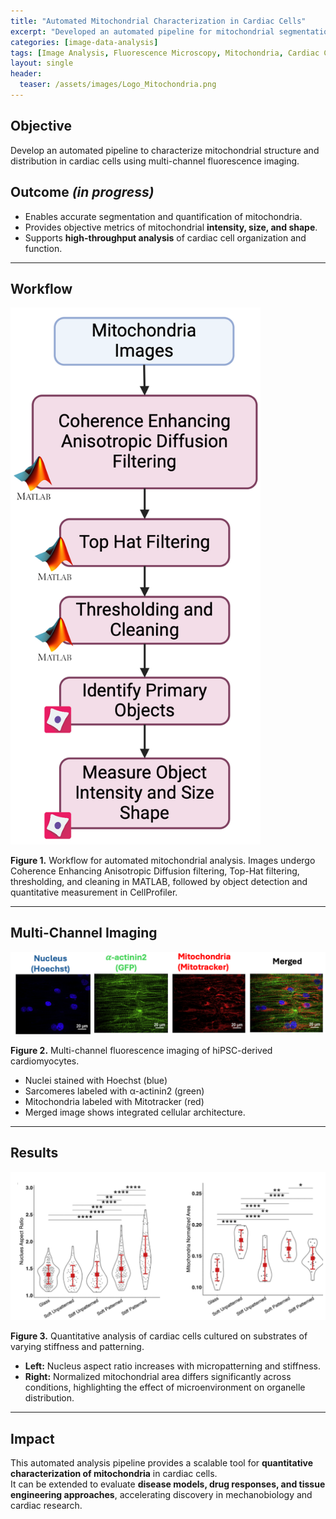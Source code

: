 ```yaml
---
title: "Automated Mitochondrial Characterization in Cardiac Cells"
excerpt: "Developed an automated pipeline for mitochondrial segmentation and quantification in hiPSC-CMs using multi-channel fluorescence imaging."
categories: [image-data-analysis]
tags: [Image Analysis, Fluorescence Microscopy, Mitochondria, Cardiac Cells, MATLAB, CellProfiler]
layout: single
header:
  teaser: /assets/images/Logo_Mitochondria.png
---
```


## Objective  
Develop an automated pipeline to characterize mitochondrial structure and distribution in cardiac cells using multi-channel fluorescence imaging.  

## Outcome *(in progress)*  
- Enables accurate segmentation and quantification of mitochondria.  
- Provides objective metrics of mitochondrial **intensity, size, and shape**.  
- Supports **high-throughput analysis** of cardiac cell organization and function.  

---

## Workflow  

<img src="/assets/images/Image_Analysis_Mito_1.png" alt="Automated Image Analysis Pipeline" width="400"/>  

**Figure 1.** Workflow for automated mitochondrial analysis. Images undergo Coherence Enhancing Anisotropic Diffusion filtering, Top-Hat filtering, thresholding, and cleaning in MATLAB, followed by object detection and quantitative measurement in CellProfiler.  

---

## Multi-Channel Imaging  

<img src="/assets/images/Image_Analysis_Mito_2.png" alt="Multi-channel fluorescence imaging" width="800"/>  

**Figure 2.** Multi-channel fluorescence imaging of hiPSC-derived cardiomyocytes.  
- Nuclei stained with Hoechst (blue)  
- Sarcomeres labeled with α-actinin2 (green)  
- Mitochondria labeled with Mitotracker (red)  
- Merged image shows integrated cellular architecture.  

---

## Results  

<img src="/assets/images/Image_Analysis_Mito_3.png" alt="Quantitative analysis of mitochondrial structure" width="800"/>  

**Figure 3.** Quantitative analysis of cardiac cells cultured on substrates of varying stiffness and patterning.  
- **Left:** Nucleus aspect ratio increases with micropatterning and stiffness.  
- **Right:** Normalized mitochondrial area differs significantly across conditions, highlighting the effect of microenvironment on organelle distribution.  

---

## Impact  
This automated analysis pipeline provides a scalable tool for **quantitative characterization of mitochondria** in cardiac cells.  
It can be extended to evaluate **disease models, drug responses, and tissue engineering approaches**, accelerating discovery in mechanobiology and cardiac research.  

